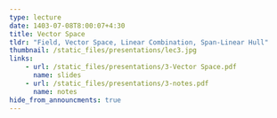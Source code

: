 ```yaml
---
type: lecture
date: 1403-07-08T8:00:07+4:30
title: Vector Space
tldr: "Field, Vector Space, Linear Combination, Span-Linear Hull"
thumbnail: /static_files/presentations/lec3.jpg
links: 
    - url: /static_files/presentations/3-Vector Space.pdf
      name: slides
    - url: /static_files/presentations/3-notes.pdf
      name: notes  
hide_from_announcments: true
---
```


